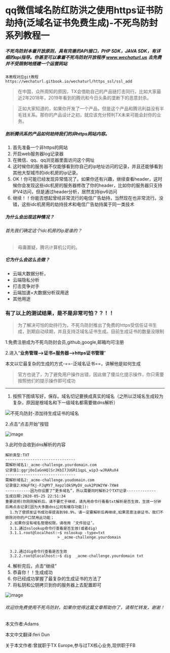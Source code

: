 # qq微信域名防红防洪之使用https证书防劫持(泛域名证书免费生成)-不死鸟防封系列教程一

##### 不死鸟防封本着开放原则，具有完善的API接口，PHP SDK，JAVA SDK，有详细的api指导。你甚至可以拿着不死鸟防封开放程序 www.wechaturl.us 去免费并不受限制地搭建一个运营网站


```
本教程对应git教程
https://wechaturl.gitbook.io/wechaturl/https_ssl/ssl_add
```


>   在中国，众所周知的原因，TX会借助自己的产品链打击同行。比如大家最近2年2018年，2019年看到的腾讯和今日头条的垄断下的恶意封杀。

> 正如大家知道的，如果你开发了一个产品，但是这个产品和腾讯利益没有半毛钱关系。那你的产品设计之初，就应该充分预判TX未来可能会封你的业务。

##### 剖析腾讯系的产品如何劫持我们的非https网站内容。
1. 首先准备一个非https的网站
2. 开启web服务器log记录器
3. 在微信、qq、qq浏览器里面访问这个网址
4. 这时候你的服务器不仅能够看到你自己的ip地址访问的记录，并且还能够看到其他大型城市的idc机房的ip记录。
5. OK！你可能已经发现异常情况了。如果你还有兴趣，继续查看header，这时候你会发现这些idc机房的服务器修改了你的header，比如你的服务器只支持IPV4访问，但是通过header分析，居然支持ipv6访问
6. 继续！！你能否想起曾经非常流行的电信广告劫持，当然现在也非常流行。没错，这些idc机房用的劫持技术和电信广告劫持属于同一类技术
##### 为什么会出现这种情况？
###### 首先我们确定这个idc机房的ip是谁的？
> 毋庸置疑，腾讯计算机公司的。
##### 它为什么会这么去做？
- 云端大数据分析，
- 云端隐私分析
- 打击竞争对手
- 云端加速+大数据分析双用途
- 其他用途

### 有了以上的测试结果，是不是非常可怕？？！！

> 为了解决可怕的劫持行为，不死鸟防封推出了免费的https受信任证书生成，到期自动续期，并且支持泛域名证书生成。目前生成证书的数量没限制

1.免费注册成为不死鸟防封会员,github,google,邮箱均可注册

2.进入“**业务管理-->证书+服务器-->https证书管理**”

本文以它最复杂的生成的方式-==-泛域名证书==，讲解他是如何生成

> 官方也说了，为了避免用户操作出错，因此做了傻瓜化提示操作，你只需要按照他们的提示操作即可成功


---

1. 按照下图填写好，保存。域名切记要换成真实的域名（之所以泛域名生成较为复杂，原因是根域名和下一级域名都需要做dns解析）


![不死鸟防封-添加待生成证书的域名](https://static.cloudcdn.xyz/static/fangfeng-guide-articles/material/ssl_server/ssl_manage_add.png)


2.点击“点击开始”按钮

![image](https://static.cloudcdn.xyz/static/fangfeng-guide-articles/material/ssl_server/ssl_manage_added.png)

3.此时你会收到dns解析的内容

```
解析类型:TXT
-------------------------------
需解析域名1:_acme-challenge.yourdomain.com
记录值1:ggrj0oIaGnHQlSrJKbI7JUGR11qpL_wip3-wJRARuX4
-------------------------------
需解析域名2:_acme-challenge.youdomain.com
记录值2:KNqFfKj-FJqMY7_XepzlOkSMyDV_ouk2PUW2YW-7XW4
-----------因为你设置了“更多域名”，所以需要同时解析2个TXT记录-------------
生成日期:2020-05-25 22:51:34
重要说明(你刚刚解析后，请不要忙于继续，请先用命令行看看txt解析是否生效，生效一分钟后再点击记录[因为大多数dns公司有缓存功能]):
  1.为了使颁发证书成功率提高到98.9%，请一定要解析后再继续,如果恶意注册证书，我们不排除对你的户口禁用此功能；
  2.如果你没有域名管理权限，请改用 ‘文件验证’。
  3.1.通过nslookup命令行查看是否生效(或者dig)
  3.1.1.root@localhost:~$ nslookup -type=txt
                       > _acme-challenge.yourdomain


  3.2.通过dig命令行查看是否生效
  3.2.2.root@localhost:~$ dig  _acme-challenge.yourdomain txt

```


4. 解析完后，点击“继续”
5. 恭喜你！！生成成功
6. 你已经成功掌握了最复杂的生成证书的方法了
7. 将私钥和公钥拷贝到你的服务器上去配置即可

![image](https://static.cloudcdn.xyz/static/fangfeng-guide-articles/material/ssl_server/ssl_manage_list.png)


######  欢迎你免费使用不死鸟防封，如果你觉得这篇文章帮助你了，请帮忙转发，谢谢！

本文作者:Adams

本文中文翻译:feri Dun

关于本文作者:曾就职于TX Europe,参与过TX核心业务,现供职于FB

